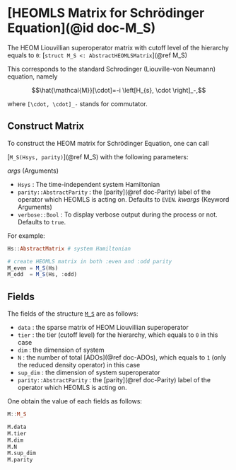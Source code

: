 # [HEOMLS Matrix for Schrödinger Equation](@id doc-M_S)
The HEOM Liouvillian superoperator matrix with cutoff level of the hierarchy equals to `0`: [`struct M_S <: AbstractHEOMLSMatrix`](@ref M_S) 

This corresponds to the standard Schrodinger (Liouville-von Neumann) equation, namely
```math
\hat{\mathcal{M}}[\cdot]=-i \left[H_{s}, \cdot \right]_-,
```
where ``[\cdot, \cdot]_-`` stands for commutator.

## Construct Matrix
To construct the HEOM matrix for Schrödinger Equation, one can call 

[`M_S(Hsys, parity)`](@ref M_S) with the following parameters:

*args* (Arguments)
 - `Hsys` : The time-independent system Hamiltonian
 - `parity::AbstractParity` : the [parity](@ref doc-Parity) label of the operator which HEOMLS is acting on. Defaults to `EVEN`.
*kwargs* (Keyword Arguments)
 - `verbose::Bool` : To display verbose output during the process or not. Defaults to `true`.

For example:
```julia
Hs::AbstractMatrix # system Hamiltonian

# create HEOMLS matrix in both :even and :odd parity
M_even = M_S(Hs) 
M_odd  = M_S(Hs, :odd) 
```

## Fields
The fields of the structure [`M_S`](@ref) are as follows:
 - `data` : the sparse matrix of HEOM Liouvillian superoperator
 - `tier` : the tier (cutoff level) for the hierarchy, which equals to `0` in this case
 - `dim` : the dimension of system
 - `N` : the number of total [ADOs](@ref doc-ADOs), which equals to `1` (only the reduced density operator) in this case
 - `sup_dim` : the dimension of system superoperator
 - `parity::AbstractParity` : the [parity](@ref doc-Parity) label of the operator which HEOMLS is acting on.

One obtain the value of each fields as follows:
```julia
M::M_S

M.data
M.tier
M.dim
M.N
M.sup_dim
M.parity
```
